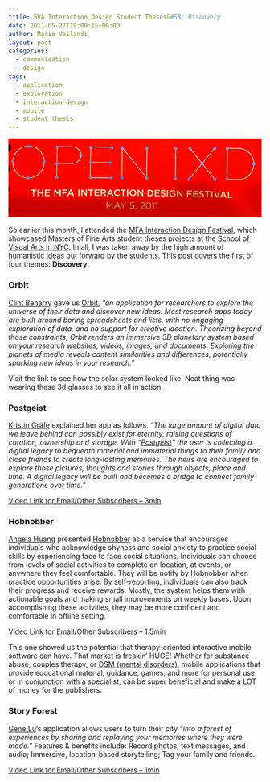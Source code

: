 ```yaml
---
title: SVA Interaction Design Student Theses&#58; Discovery
date: 2011-05-27T19:00:15+00:00
author: Mario Vellandi
layout: post
categories:
  - communication
  - design
tags:
  - application
  - exploration
  - interaction design
  - mobile
  - student thesis
---
```

[<img src="../images/wp-content/uploads/2011/05/open-ixd-interaction-design-festival-logo.jpg" />](http://interactiondesign.sva.edu/events/entry/open_ixd/)

So earlier this month, I attended the [MFA Interaction Design Festival](http://interactiondesign.sva.edu/events/entry/open_ixd/), which showcased Masters of Fine Arts student theses projects at the [School of Visual Arts in NYC](http://sva.edu). In all, I was taken away by the high amount of humanistic ideas put forward by the students. This post covers the first of four themes: __Discovery__.

### Orbit

[Clint Beharry](http://interactiondesign.sva.edu/students/profile/clint_beharry/ "Clint Beharry") gave us [Orbit](http://leftrightoutput.com/orbit/), *&#8220;an application for researchers to explore the universe of their data and discover new ideas. Most research apps today are built around boring spreadsheets and lists, with no engaging exploration of data, and no support for creative ideation. Theorizing beyond those constraints, Orbit renders an immersive 3D planetary system based on your research websites, videos, images, and documents. Exploring the planets of media reveals content similarities and differences, potentially sparking new ideas in your research.&#8221;*

Visit the link to see how the solar system looked like. Neat thing was wearing these 3d glasses to see it all in action.

### Postgeist

[Kristin Gräfe](http://interactiondesign.sva.edu/students/profile/kristin_graefe/ "Kristin Gräfe") explained her app as follows. *&#8220;The large amount of digital data we leave behind can possibly exist for eternity, raising questions of curation, ownership and storage. With “<a href="http://postgeist.com/">Postgeist</a>” the user is collecting a digital legacy to bequeath material and immaterial things to their family and close friends to create long-lasting memories. The heirs are encouraged to explore those pictures, thoughts and stories through objects, place and time. A digital legacy will be built and becomes a bridge to connect family generations over time.&#8221;*

[Video Link for Email/Other Subscribers &#8211; 3min](http://vimeo.com/23271105)

### Hobnobber

[Angela Huang](http://interactiondesign.sva.edu/students/profile/angela_huang/ "Angela Huang") presented [Hobnobber](http://cargocollective.com/hobnobber) as a service that encourages individuals who acknowledge shyness and social anxiety to practice social skills by experiencing face to face social situations. Individuals can choose from levels of social activities to complete on location, at events, or anywhere they feel comfortable. They will be notify by Hobnobber when practice opportunities arise. By self-reporting, individuals can also track their progress and receive rewards. Mostly, the system helps them with actionable goals and making small improvements on weekly bases. Upon accomplishing these activities, they may be more confident and comfortable in offline setting.

[Video Link for Email/Other Subscribers &#8211; 1.5min](http://vimeo.com/23187598)

This one showed us the potential that therapy-oriented interactive mobile software can have. That market is freakin&#8217; HUGE! Whether for substance abuse, couples therapy, or [DSM (mental disorders)](http://en.wikipedia.org/wiki/Diagnostic_and_Statistical_Manual_of_Mental_Disorders), mobile applications that provide educational material, guidance, games, and more for personal use or in conjunction with a specialist, can be super beneficial and make a LOT of money for the publishers.

### Story Forest

[Gene Lu](http://interactiondesign.sva.edu/students/profile/gene_lu/ "Gene Lu")&#8216;s application allows users to turn their city *&#8220;into a forest of experiences by sharing and replaying your memories where they were made.&#8221;* Features & benefits include: Record photos, text messages, and audio; Immersive, location-based storytelling; Tag your family and friends.

[Video Link for Email/Other Subscribers &#8211; 1min](http://vimeo.com/22590120)

